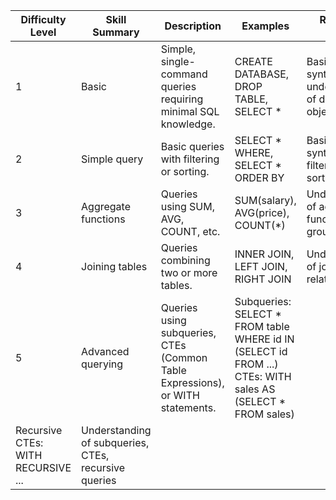 |Difficulty Level|Skill Summary|Description|Examples|Required Skills|
|---|---|---|---|---|
|1|Basic|Simple, single-command queries requiring minimal SQL knowledge.|CREATE DATABASE, DROP TABLE, SELECT \*|Basic SQL syntax, understanding of database objects|
|2|Simple query|Basic queries with filtering or sorting.|SELECT * WHERE, SELECT * ORDER BY|Basic SQL syntax, filtering, sorting|
|3|Aggregate functions|Queries using SUM, AVG, COUNT, etc.|SUM(salary), AVG(price), COUNT(\*)|Understanding of aggregate functions, grouping|
|4|Joining tables|Queries combining two or more tables.|INNER JOIN, LEFT JOIN, RIGHT JOIN|Understanding of joins, table relationships|
|5|Advanced querying|Queries using subqueries, CTEs (Common Table Expressions), or WITH statements.|Subqueries: SELECT * FROM table WHERE id IN (SELECT id FROM ...)<br>CTEs: WITH sales AS (SELECT * FROM sales)
Recursive CTEs: WITH RECURSIVE ...|Understanding of subqueries, CTEs, recursive queries|
